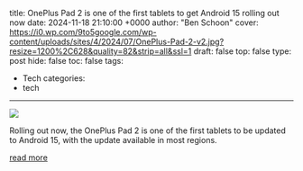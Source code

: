 title: OnePlus Pad 2 is one of the first tablets to get Android 15 rolling out now
date: 2024-11-18 21:10:00 +0000
author: "Ben Schoon"
cover: https://i0.wp.com/9to5google.com/wp-content/uploads/sites/4/2024/07/OnePlus-Pad-2-v2.jpg?resize=1200%2C628&quality=82&strip=all&ssl=1
draft: false
top: false
type: post
hide: false
toc: false
tags:
  - Tech
categories:
  - tech
---

![](https://i0.wp.com/9to5google.com/wp-content/uploads/sites/4/2024/07/OnePlus-Pad-2-v2.jpg?resize=1200%2C628&quality=82&strip=all&ssl=1)

Rolling out now, the OnePlus Pad 2 is one of the first tablets to be updated to Android 15, with the update available in most regions.

[read more](https://9to5google.com/2024/11/18/oneplus-pad-2-android-15-update/)
